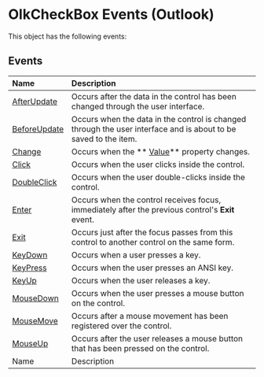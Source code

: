 
# OlkCheckBox Events (Outlook)
This object has the following events:

## Events



|**Name**|**Description**|
|:-----|:-----|
| [AfterUpdate](a207e36b-9afe-b7e3-9dd4-9af2ae16cf7d.md)|Occurs after the data in the control has been changed through the user interface.|
| [BeforeUpdate](e12072d3-cd24-ce5d-0738-80d44a9c9154.md)|Occurs when the data in the control is changed through the user interface and is about to be saved to the item. |
| [Change](54b8f9af-2515-9f6f-272f-553320be3eb8.md)|Occurs when the  ** [Value](3872331d-9179-3412-1512-bc8ed5d35beb.md)** property changes.|
| [Click](6f512785-b93f-3bb5-a68e-2808cea6f2d0.md)|Occurs when the user clicks inside the control.|
| [DoubleClick](9b1dbd3f-87af-58b7-2327-8c83eb9bf2d5.md)|Occurs when the user double-clicks inside the control.|
| [Enter](2e06439a-7888-d970-7fa7-9893af2aab69.md)|Occurs when the control receives focus, immediately after the previous control's  **Exit** event.|
| [Exit](a89b3d32-c540-ea72-b018-fabc9b9760f3.md)|Occurs just after the focus passes from this control to another control on the same form.|
| [KeyDown](d8679dab-c3bf-8494-a91d-3c107596c8ce.md)|Occurs when a user presses a key.|
| [KeyPress](aae8dbfc-d85c-a977-8543-602ff18518fd.md)|Occurs when the user presses an ANSI key.|
| [KeyUp](47ec2354-78c7-2929-504a-3e0155806aeb.md)|Occurs when the user releases a key.|
| [MouseDown](1b50955b-0dda-e87c-3b1a-2542df3c1154.md)|Occurs when the user presses a mouse button on the control.|
| [MouseMove](0eedbab4-83c6-3dc1-8d22-0dd2f88369f4.md)|Occurs after a mouse movement has been registered over the control.|
| [MouseUp](0c5283d7-ef9d-19aa-52ff-0399c69aa41b.md)|Occurs after the user releases a mouse button that has been pressed on the control.|
|Name|Description|
